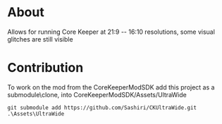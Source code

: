 # About
Allows for running Core Keeper at 21:9 -- 16:10 resolutions, some visual glitches are still visible

# Contribution
To work on the mod from the CoreKeeperModSDK add this project as a submodule\clone, into CoreKeeperModSDK/Assets/UltraWide

```
git submodule add https://github.com/Sashiri/CKUltraWide.git .\Assets\UltraWide
```